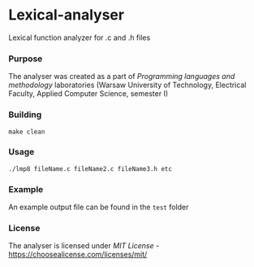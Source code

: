 # Lexical-analyser
Lexical function analyzer for .c and .h files

### Purpose
The analyser was created as a part of _Programming languages and methodology_ laboratories (Warsaw University of Technology, Electrical Faculty, Applied Computer Science, semester I)

### Building
`make clean`

### Usage
`./lmp8 fileName.c fileName2.c fileName3.h etc`

### Example
An example output file can be found in the `test` folder

### License
The analyser is licensed under _MIT License_ - https://choosealicense.com/licenses/mit/
